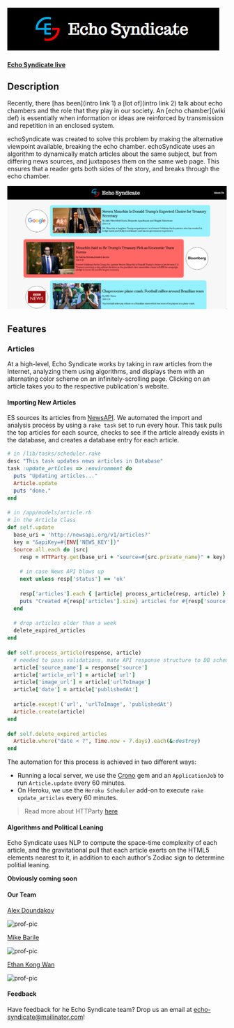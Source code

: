 ![header](/docs/screenshots/header.png)

#### [Echo Syndicate live](www.echosyndicate.com)

## Description

Recently, there [has been](intro link 1) a [lot of](intro link 2) talk about echo chambers and the role that they play in our society. An [echo chamber](wiki def) is essentially when information or ideas are reinforced by transmission and repetition in an enclosed system.

echoSyndicate was created to solve this problem by making the alternative viewpoint available, breaking the echo chamber. echoSyndicate uses an algorithm to dynamically match articles about the same subject, but from differing news sources, and juxtaposes them on the same web page. This ensures that a reader gets both sides of the story, and breaks through the echo chamber.

![landing page](docs/screenshots/landing_page.png)

[intro link 1]: https://www.wired.com/2016/06/facebook-embraces-news-feed-echo-chamber/
[intro link 2]: https://www.wired.com/2016/11/filter-bubble-destroying-democracy/
[wiki def]: https://en.wikipedia.org/wiki/Echo_chamber_(media)

## Features

### Articles

At a high-level, Echo Syndicate works by taking in raw articles from the Internet, analyzing them using algorithms, and displays them with an alternating color scheme on an infinitely-scrolling page. Clicking on an article takes you to the respective publication's website.


#### Importing New Articles

ES sources its articles from [NewsAPI](www.newsapi.org). We automated the import and analysis process by using a `rake task` set to run every hour. This task pulls the top articles for each source, checks to see if the article already exists in the database, and creates a database entry for each article.

```Ruby
# in /lib/tasks/scheduler.rake
desc "This task updates news articles in Database"
task :update_articles => :environment do
  puts "Updating articles..."
  Article.update
  puts "done."
end

# in /app/models/article.rb
# in the Article Class
def self.update
  base_uri = 'http://newsapi.org/v1/articles?'
  key = "&apiKey=#{ENV['NEWS_KEY']}"
  Source.all.each do |src|
    resp = HTTParty.get(base_uri + "source=#{src.private_name}" + key)

    # in case News API blows up
    next unless resp['status'] == 'ok'

    resp['articles'].each { |article| process_article(resp, article) }
    puts "Created #{resp['articles'].size} articles for #{resp['source']}"
  end

  # drop articles older than a week
  delete_expired_articles
end

def self.process_article(response, article)
  # needed to pass validations, mate API response structure to DB schema
  article['source_name'] = response['source']
  article['article_url'] = article['url']
  article['image_url'] = article['urlToImage']
  article['date'] = article['publishedAt']

  article.except!('url', 'urlToImage', 'publishedAt')
  Article.create(article)
end

def self.delete_expired_articles
  Article.where("date < ?", Time.now - 7.days).each(&:destroy)
end
```

The automation for this process is achieved in two different ways:
  - Running a local server, we use the [Crono](www.github.com) gem and an `ApplicationJob` to run `Article.update` every 60 minutes.
  - On Heroku, we use the `Heroku Scheduler` add-on to execute `rake update_articles` every 60 minutes.

> Read more about HTTParty [here](www.github.com)

#### Algorithms and Political Leaning

Echo Syndicate uses NLP to compute the space-time complexity of each article, and the gravitational pull that each article exerts on the HTML5 elements nearest to it, in addition to each author's Zodiac sign to determine politial leaning.

**Obviously coming soon**

#### Our Team

[Alex Doundakov](www.github.com/adoundakov)

![prof-pic](http://placehold.it/100x100)

[Mike Barile](www.github.com/mikebarile)

![prof-pic](http://placehold.it/100x100)

[Ethan Kong Wan](www.github.com/ethankong113)

![prof-pic](http://placehold.it/100x100)

#### Feedback

Have feedback for he Echo Syndicate team? Drop us an email at echo-syndicate@mailinator.com!
